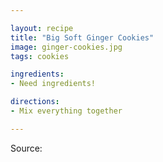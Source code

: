 ```yaml
---

layout: recipe
title: "Big Soft Ginger Cookies"
image: ginger-cookies.jpg
tags: cookies

ingredients:
- Need ingredients!

directions:
- Mix everything together

---
```


Source: <citation needed>
